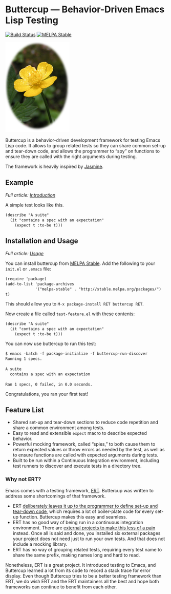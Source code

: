 # Buttercup — Behavior-Driven Emacs Lisp Testing

[![Build Status](https://api.travis-ci.org/jorgenschaefer/emacs-buttercup.png?branch=master)](https://travis-ci.org/jorgenschaefer/emacs-buttercup)
[![MELPA Stable](http://stable.melpa.org/packages/buttercup-badge.svg)](http://stable.melpa.org/#/buttercup)

![Build Status](docs/images/buttercup.jpg)

Buttercup is a behavior-driven development framework for testing Emacs
Lisp code. It allows to group related tests so they can share common
set-up and tear-down code, and allows the programmer to “spy” on
functions to ensure they are called with the right arguments during
testing.

The framework is heavily inspired by
[Jasmine](https://jasmine.github.io/edge/introduction.html).

## Example

*Full article: [Introduction](docs/introduction.md)*

A simple test looks like this.

```Lisp
(describe "A suite"
  (it "contains a spec with an expectation"
    (expect t :to-be t)))
```

## Installation and Usage

*Full article: [Usage](docs/usage.md)*

You can install buttercup from
[MELPA Stable](http://stable.melpa.org/). Add the following to your
`init.el` or `.emacs` file:

```
(require 'package)
(add-to-list 'package-archives
             '("melpa-stable" . "http://stable.melpa.org/packages/") t)
```

This should allow you to `M-x package-install RET buttercup RET`.

Now create a file called `test-feature.el` with these contents:

```Lisp
(describe "A suite"
  (it "contains a spec with an expectation"
    (expect t :to-be t)))
```

You can now use buttercup to run this test:

```
$ emacs -batch -f package-initialize -f buttercup-run-discover
Running 1 specs.

A suite
  contains a spec with an expectation

Ran 1 specs, 0 failed, in 0.0 seconds.
```

Congratulations, you ran your first test!

## Feature List

- Shared set-up and tear-down sections to reduce code repetition and
  share a common environment among tests.
- Easy to read and extensible `expect` macro to describe expected
  behavior.
- Powerful mocking framework, called “spies,” to both cause them to
  return expected values or throw errors as needed by the test, as
  well as to ensure functions are called with expected arguments
  during tests.
- Built to be run within a Continuous Integration environment,
  including test runners to discover and execute tests in a directory
  tree.

### Why not ERT?

Emacs comes with a testing framework,
[ERT](https://www.gnu.org/software/emacs/manual/html_mono/ert.html).
Buttercup was written to address some shortcomings of that framework.

- ERT
  [deliberately leaves it up to the programmer to define set-up and tear-down code](https://www.gnu.org/software/emacs/manual/html_mono/ert.html#Fixtures-and-Test-Suites),
  which requires a lot of boiler-plate code for every set-up function.
  Buttercup makes this easy and seamless.
- ERT has no good way of being run in a continuous integration
  environment. There are
  [external projects to make this less of a pain](https://github.com/rejeep/ert-runner.el)
  instead. Once all is said and done, you installed six external
  packages your project does not need just to run your own tests. And
  that does not include a mocking library.
- ERT has no way of grouping related tests, requiring every test name
  to share the same prefix, making names long and hard to read.

Nonetheless, ERT is a great project. It introduced testing to Emacs,
and Buttercup learned a lot from its code to record a stack trace for
error display. Even though Buttercup tries to be a better testing
framework than ERT, we do wish ERT and the ERT maintainers all the
best and hope both frameworks can continue to benefit from each other.
